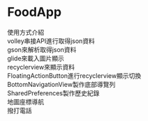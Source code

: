# FoodApp

使用方式介紹</br>
volley串接API進行取得json資料</br>
gson來解析取得json資料</br>
glide來載入圖片顯示</br>
recyclerview來顯示資料</br>
FloatingActionButton進行recyclerview顯示切換</br>
BottomNavigationView製作底部導覽列</br>
SharedPreferences製作歷史紀錄</br>
地圖座標導航</br>
撥打電話</br>
